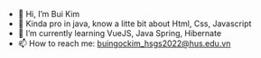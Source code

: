 - 👋 Hi, I’m Bui Kim
- 👀 Kinda pro in java, know a litte bit about Html, Css, Javascript
- 🌱 I’m currently learning VueJS, Java Spring, Hibernate
- 📫 How to reach me: buingockim_hsgs2022@hus.edu.vn
